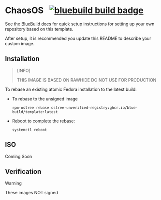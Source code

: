 # ChaosOS &nbsp; [![bluebuild build badge](https://github.com/blue-build/template/actions/workflows/build.yml/badge.svg)](https://github.com/blue-build/template/actions/workflows/build.yml)

See the [BlueBuild docs](https://blue-build.org/how-to/setup/) for quick setup instructions for setting up your own repository based on this template.

After setup, it is recommended you update this README to describe your custom image.

## Installation
> [INFO]
> 
> THIS IMAGE IS BASED ON RAWHIDE DO NOT USE FOR PRODUCTION

To rebase an existing atomic Fedora installation to the latest build:

- To rebase to the unsigned image
  ```
  rpm-ostree rebase ostree-unverified-registry:ghcr.io/blue-build/template:latest
  ```
- Reboot to complete the rebase:
  ```
  systemctl reboot
  ```

## ISO

Coming Soon

## Verification
> [!WARNING]
> These images NOT signed
